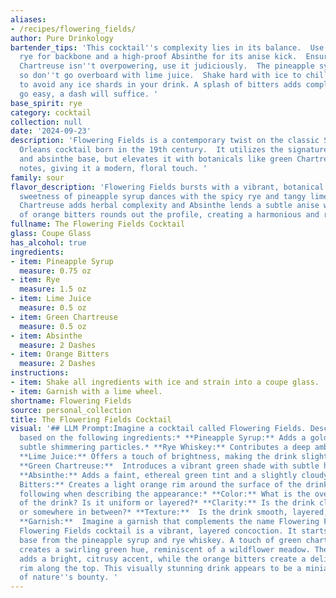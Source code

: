 ```yaml
---
aliases:
- /recipes/flowering_fields/
author: Pure Drinkology
bartender_tips: 'This cocktail''s complexity lies in its balance.  Use a good quality
  rye for backbone and a high-proof Absinthe for its anise kick.  Ensure the Green
  Chartreuse isn''t overpowering, use it judiciously.  The pineapple syrup adds sweetness,
  so don''t go overboard with lime juice.  Shake hard with ice to chill, and strain
  to avoid any ice shards in your drink. A splash of bitters adds complexity, but
  go easy, a dash will suffice. '
base_spirit: rye
category: cocktail
collection: null
date: '2024-09-23'
description: 'Flowering Fields is a contemporary twist on the classic Sazerac, a New
  Orleans cocktail born in the 19th century.  It utilizes the signature rye whiskey
  and absinthe base, but elevates it with botanicals like green Chartreuse and citrus
  notes, giving it a modern, floral touch. '
family: sour
flavor_description: 'Flowering Fields bursts with a vibrant, botanical symphony. The
  sweetness of pineapple syrup dances with the spicy rye and tangy lime, while Green
  Chartreuse adds herbal complexity and Absinthe lends a subtle anise whisper. A touch
  of orange bitters rounds out the profile, creating a harmonious and refreshing experience. '
fullname: The Flowering Fields Cocktail
glass: Coupe Glass
has_alcohol: true
ingredients:
- item: Pineapple Syrup
  measure: 0.75 oz
- item: Rye
  measure: 1.5 oz
- item: Lime Juice
  measure: 0.5 oz
- item: Green Chartreuse
  measure: 0.5 oz
- item: Absinthe
  measure: 2 Dashes
- item: Orange Bitters
  measure: 2 Dashes
instructions:
- item: Shake all ingredients with ice and strain into a coupe glass.
- item: Garnish with a lime wheel.
shortname: Flowering Fields
source: personal_collection
title: The Flowering Fields Cocktail
visual: '## LLM Prompt:Imagine a cocktail called Flowering Fields. Describe its appearance
  based on the following ingredients:* **Pineapple Syrup:** Adds a golden hue with
  subtle shimmering particles.* **Rye Whiskey:** Contributes a deep amber color.*
  **Lime Juice:** Offers a touch of brightness, making the drink slightly lighter.*
  **Green Chartreuse:**  Introduces a vibrant green shade with subtle herbal hints.*
  **Absinthe:** Adds a faint, ethereal green tint and a slightly cloudy effect.* **Orange
  Bitters:** Creates a light orange rim around the surface of the drink.Consider the
  following when describing the appearance:* **Color:** What is the overall color
  of the drink? Is it uniform or layered?* **Clarity:** Is the drink clear, cloudy,
  or somewhere in between?* **Texture:**  Is the drink smooth, layered, or oily?*
  **Garnish:**  Imagine a garnish that complements the name Flowering Fields.**Example:**The
  Flowering Fields cocktail is a vibrant, layered concoction. It starts with a golden-amber
  base from the pineapple syrup and rye whiskey. A touch of green chartreuse and absinthe
  creates a swirling green hue, reminiscent of a wildflower meadow. The lime juice
  adds a bright, citrusy accent, while the orange bitters create a delicate orange
  rim along the top. This visually stunning drink appears to be a miniature landscape
  of nature''s bounty. '
---
```



